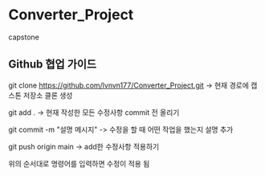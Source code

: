 # Converter_Project
 capstone

 Github 협업 가이드 
 ----------------------
 git clone https://github.com/lvnvn177/Converter_Project.git -> 현재 경로에 캡스톤 저장소 클론 생성 


 git add . -> 현재 작성한 모든 수정사항 commit 전 올리기   
 
 
 git commit -m "설명 메시지" -> 수정을 할 때 어떤 작업을 했는지 설명 추가 
 
 
 git push origin main -> add한 수정사항 적용하기

 위의 순서대로 명령어를 입력하면 수정이 적용 됨
